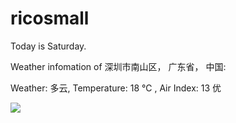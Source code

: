 # ricosmall

Today is Saturday.

Weather infomation of 深圳市南山区， 广东省， 中国: 

Weather: 多云, Temperature: 18 ℃ , Air Index: 13 优

<img src="https://github-readme-stats.vercel.app/api?username=ricosmall&show_icons=true" />
